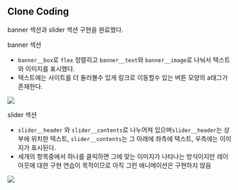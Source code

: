 ## Clone Coding 

banner 섹션과 slider 섹션 구현을 완료했다.

banner 섹션
- `banner__box`로 `flex` 정렬히고 `banner__text`와 `banner__image`로 나눠서 텍스트와 이미지를 표시했다.
- 텍스트에는 사이트를 더 둘러볼수 있게 링크로 이동할수 있는 버튼 모양의 a태그가 존재한다.

![](https://velog.velcdn.com/images/jhs000123/post/b2b89f42-a0b4-4d98-9b31-ba62e2224ee0/image.png)


slider 섹션
- `slider__header` 와 `slider__contents`로 나누어져 있으며`slider__header`는 상부에 위치한 텍스트, `slider__contents`는 그 아래에 좌측에 텍스트, 우측에는 이미지가 표시된다. 
- 세개의 항목중에서 하나를 클릭하면 그에 맞는 이미지가 나타나는 방식이지만 레이아웃에 대한 구현 연습이 목적이므로 아직 그런 애니메이션은 구현하지 않음

![](https://velog.velcdn.com/images/jhs000123/post/92ad4e5b-230e-46c7-a60b-38fc44ab4338/image.png)


